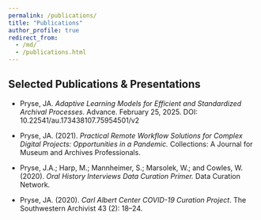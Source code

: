 ```yaml
---
permalink: /publications/
title: "Publications"
author_profile: true
redirect_from:
  - /md/
  - /publications.html
---
```


## Selected Publications & Presentations

- Pryse, JA. *Adaptive Learning Models for Efficient and Standardized Archival Processes*. Advance. February 25, 2025. DOI: 10.22541/au.173438107.75954501/v2 

- Pryse, JA. (2021). *Practical Remote Workflow Solutions for Complex Digital Projects: Opportunities in a Pandemic.* Collections: A Journal for Museum and Archives Professionals.
- Pryse, J.A.; Harp, M.; Mannheimer, S.; Marsolek, W.; and Cowles, W. (2020). *Oral History Interviews Data Curation Primer.* Data Curation Network.

- Pryse, JA. (2020). *Carl Albert Center COVID-19 Curation Project*. The Southwestern Archivist 43 (2): 18–24.
